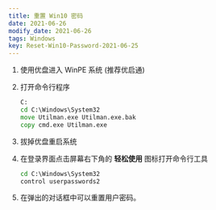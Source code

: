 ```yaml
---
title: 重置 Win10 密码
date: 2021-06-26
modify_date: 2021-06-26
tags: Windows
key: Reset-Win10-Password-2021-06-25
---
```


1. 使用优盘进入 WinPE 系统 (推荐优启通)

2. 打开命令行程序

    ```bat
    C:
    cd C:\Windows\System32
    move Utilman.exe Utilman.exe.bak
    copy cmd.exe Utilman.exe
    ```

3. 拔掉优盘重启系统

4. 在登录界面点击屏幕右下角的 **轻松使用** 图标打开命令行工具

    ```bat
    cd C:\Windows\System32
    control userpasswords2
    ```

5. 在弹出的对话框中可以重置用户密码。
